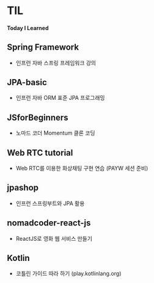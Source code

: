 # TIL

#### Today I Learned

## Spring Framework

- 인프런 자바 스프링 프레임워크 강의

## JPA-basic

- 인프런 자바 ORM 표준 JPA 프로그래밍

## JSforBeginners

- 노마드 코더 Momentum 클론 코딩

## Web RTC tutorial

- Web RTC를 이용한 화상채팅 구현 연습 (PAYW 세션 준비)

## jpashop

- 인프런 스프링부트와 JPA 활용

## nomadcoder-react-js

- ReactJS로 영화 웹 서비스 만들기

## Kotlin

- 코틀린 가이드 따라 하기 (play.kotlinlang.org)
